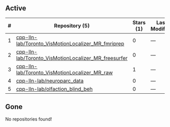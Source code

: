 ## Active
| # | Repository (5) | Stars (1) | Last Modified |
| --- | --- | --- | --- |
| 1 | [cpp-lln-lab/Toronto_VisMotionLocalizer_MR_fmriprep](https://gin.g-node.org/cpp-lln-lab/Toronto_VisMotionLocalizer_MR_fmriprep) | 0 | — |
| 2 | [cpp-lln-lab/Toronto_VisMotionLocalizer_MR_freesurfer](https://gin.g-node.org/cpp-lln-lab/Toronto_VisMotionLocalizer_MR_freesurfer) | 0 | — |
| 3 | [cpp-lln-lab/Toronto_VisMotionLocalizer_MR_raw](https://gin.g-node.org/cpp-lln-lab/Toronto_VisMotionLocalizer_MR_raw) | 1 | — |
| 4 | [cpp-lln-lab/neuroparc_data](https://gin.g-node.org/cpp-lln-lab/neuroparc_data) | 0 | — |
| 5 | [cpp-lln-lab/olfaction_blind_beh](https://gin.g-node.org/cpp-lln-lab/olfaction_blind_beh) | 0 | — |

## Gone
No repositories found!
